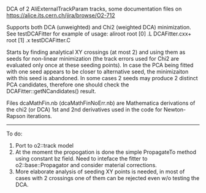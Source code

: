 DCA of 2 AliExternalTrackParam tracks, some documentation files on
https://alice.its.cern.ch/jira/browse/O2-712

Supports both DCA (unweighted) and Chi2 (weighted DCA) minimization.
See testDCAFitter for example of usage:
aliroot
root [0] .L DCAFitter.cxx+
root [1] .x testDCAFitter.C

Starts by finding analytical XY crossings (at most 2) and using them as 
seeds for non-linear minimization (the track errors used for Chi2 are 
evaluated only once at these seeding points).
In case the PCA being fitted with one seed appears to be closer to 
alternative seed, the minimizaiton with this seed is abandoned.
In some cases 2 seeds may produce 2 distinct PCA candidates, therefore one should
check the DCAFitter::getNCandidates() result.

Files dcaMathFin.nb (dcaMathFinNoErr.nb) are Mathematica derivations
of the chi2 (or DCA) 1st and 2nd derivatives used in the code for
Newton-Rapson iterations.

----------------------------

To do: 
1. Port to o2::track model
2. At the moment the propogation is done the simple PropagateTo method using constant bz field.
Need to inteface the fitter to o2::base::Propagator and consider material corrections.
3. More elaborate analysis of seeding XY points is needed, in most of cases with 2 crossings
one of them can be rejected even w/o testing the DCA.

